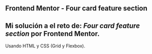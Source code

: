 **Frontend Mentor - Four card feature section**
---
Mi solución a el reto de: **_Four card feature section_** por Frontend Mentor. 
---
Usando HTML y CSS (Grid y Flexbox).